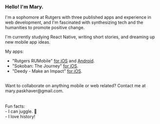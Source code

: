 ### Hello! I'm Mary.

I'm a sophomore at Rutgers with three published apps and experience in web development, and I'm fascinated with synthesizing tech and the humanities to promote positive change.

I'm currently studying React Native, writing short stories, and dreaming up new mobile app ideas.

My apps:<br>
- "Rutgers RUMobile" [for iOS](https://apps.apple.com/us/app/rutgers-rumobile/id1036544263) and [Android](https://play.google.com/store/apps/details?id=com.rumobile&gl=US).
- "Sokoban: The Journey" [for iOS](https://apps.apple.com/us/app/sokoban-the-journey/id1572505145).
- "Deedy - Make an Impact" [for iOS](https://apps.apple.com/us/app/deedy-make-an-impact/id1523913427).

<br>
Want to collaborate on anything mobile or web related? Contact me at mary.paskhaver@gmail.com.
<br>
<br>
<br>
Fun facts:<br> 
- I can juggle. 🤹<br> 
- I love history!  
